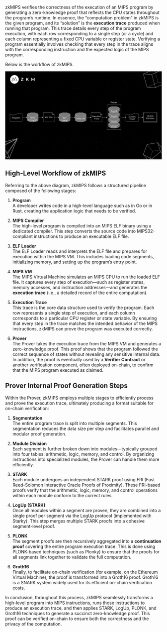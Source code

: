 zkMIPS verifies the correctness of the execution of an MIPS program by generating a zero-knowledge proof that reflects the CPU states throughout the program’s runtime. In essence, the “computation problem” in zkMIPS is the given program, and its “solution” is the **execution trace** produced when running that program. This trace details every step of the program execution, with each row corresponding to a single step (or a cycle) and each column representing a fixed CPU variable or register state. Verifying a program essentially involves checking that every step in the trace aligns with the corresponding instruction and the expected logic of the MIPS program. 

Below is the workflow of zkMIPS.

![image](./zkmips_overview.png)

## High-Level Workflow of zkMIPS

Referring to the above diagram, zkMIPS follows a structured pipeline composed of the following stages:

1. **Program**  
   A developer writes code in a high-level language such as in Go or in Rust, creating the application logic that needs to be verified.

2. **MIPS Compiler**  
   The high-level program is compiled into an MIPS ELF binary using a dedicated compiler. This step converts the source code into MIPS32-compliant instructions to produce an executable ELF file.

3. **ELF Loader**  
   The ELF Loader reads and interprets the ELF file and prepares for execution within the MIPS VM. This includes loading code segments, initializing memory, and setting up the program’s entry point.

4. **MIPS VM**  
   The MIPS Virtual Machine simulates an MIPS CPU to run the loaded ELF file. It captures every step of execution—such as register states, memory accesses, and instruction addresses—and generates the **execution trace** (i.e., a detailed record of the entire computation).

5. **Execution Trace**  
   This trace is the core data structure used to verify the program. Each row represents a single step of execution, and each column corresponds to a particular CPU register or state variable. By ensuring that every step in the trace matches the intended behavior of the MIPS instructions, zkMIPS can prove the program was executed correctly.

6. **Prover**  
   The Prover takes the execution trace from the MIPS VM and generates a zero-knowledge proof. This proof shows that the program followed the correct sequence of states without revealing any sensitive internal data.  In addition, the proof is eventually used by a **Verifier Contract** or another verification component, often deployed on-chain, to confirm that the MIPS program executed as claimed.


## Prover Internal Proof Generation Steps

Within the Prover, zkMIPS employs multiple stages to efficiently process and prove the execution trace, ultimately producing a format suitable for on-chain verification:

1. **Segmentation**  
   The entire program trace is split into multiple segments. This segmentation reduces the data size per step and facilitates parallel and modular proof generation.

2. **Module Division**  
   Each segment is further broken down into modules—typically grouped into four tables: arithmetic, logic, memory, and control. By organizing instructions into specialized modules, the Prover can handle them more efficiently.

3. **STARK**  
   Each module undergoes an independent STARK proof using FRI (Fast Reed-Solomon Interactive Oracle Proofs of Proximity). These FRI-based proofs verify that the arithmetic, logic, memory, and control operations within each module conform to the correct rules.

4. **LogUp (STARK)**  
   Once all modules within a segment are proven, they are combined into a single proof per segment via the LogUp protocol (implemented with Starky). This step merges multiple STARK proofs into a cohesive segment-level proof.

5. **PLONK**  
   The segment proofs are then recursively aggregated into a **continuation proof** covering the entire program execution trace. This is done using PLONK-based techniques (such as Plonky) to ensure that the proofs for all segments link together to validate the full computation.

6. **Groth16**  
   Finally, to facilitate on-chain verification (for example, on the Ethereum Virtual Machine), the proof is transformed into a Groth16 proof. Groth16 is a SNARK system widely used for its efficient on-chain verification costs.
   
In conclusion, throughout this process, zkMIPS seamlessly transforms a high-level program into MIPS instructions, runs those instructions to produce an execution trace, and then applies STARK, LogUp, PLONK, and Groth16 techniques to generate a succinct zero-knowledge proof. This proof can be verified on-chain to ensure both the correctness and the privacy of the computation. 
